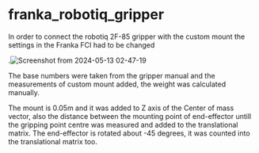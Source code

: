 # franka_robotiq_gripper


In order to connect the robotiq 2F-85 gripper with the custom mount the settings in the Franka FCI had to be changed

.![Screenshot from 2024-05-13 02-47-19](https://github.com/soibkhon/franka_robotiq_gripper/assets/57484946/6f0f8adf-60d9-4782-acb4-c0d1bf93be0f)

The base numbers were taken from the gripper manual and the measurements of custom mount added, the weight was calculated manually.

The mount is 0.05m and it was added to Z axis of the Center of mass vector, also the distance between the mounting point of end-effector untill the gripping point centre was measured and added to the translational matrix. The end-effector is rotated about -45 degrees, it was counted into the translational matrix too.
